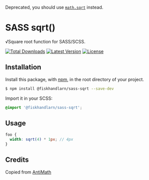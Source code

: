 Deprecated, you should use [`math.sqrt`](https://sass-lang.com/documentation/modules/math#sqrt) instead.

# SASS sqrt()

√Square root function for SASS/SCSS.

[![Total Downloads](https://img.shields.io/npm/dt/@fiskhandlarn/sass-sqrt.svg)](https://www.npmjs.com/package/@fiskhandlarn/sass-sqrt)
[![Latest Version](https://img.shields.io/npm/v/@fiskhandlarn/sass-sqrt.svg)](https://www.npmjs.com/package/@fiskhandlarn/sass-sqrt?activeTab=versions)
[![License](https://img.shields.io/npm/l/@fiskhandlarn/sass-sqrt.svg)](https://www.npmjs.com/package/@fiskhandlarn/sass-sqrt)

## Installation

Install this package, with [npm](https://www.npmjs.com/), in the root directory of your project.

```bash
$ npm install @fiskhandlarn/sass-sqrt --save-dev
```

Import it in your SCSS:

```scss
@import '@fiskhandlarn/sass-sqrt';
```

## Usage

```scss
foo {
  width: sqrt(4) * 1px; // 4px
}
```

## Credits

Copied from [AntiMath](https://www.antimath.info/css/sass-sqrt-function/)
